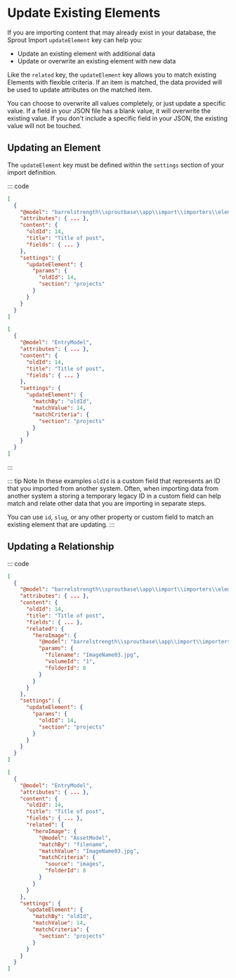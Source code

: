 # Update Existing Elements

If you are importing content that may already exist in your database, the Sprout Import `updateElement` key can help you:

- Update an existing element with additional data
- Update or overwrite an existing element with new data

Like the `related` key, the `updateElement` key allows you to match existing Elements with flexible criteria. If an item is matched, the data provided will be used to update attributes on the matched item. 

You can choose to overwrite all values completely, or just update a specific value. If a field in your JSON file has a blank value, it will overwrite the existing value. If you don't include a specific field in your JSON, the existing value will not be touched.

## Updating an Element

The `updateElement` key must be defined within the `settings` section of your import definition.

::: code

``` json Craft 3
[
  {
    "@model": "barrelstrength\\sproutbase\\app\\import\\importers\\elements\\Entry",
    "attributes": { ... },
    "content": {
      "oldId": 14,
      "title": "Title of post",
      "fields": { ... }
    },
    "settings": {
      "updateElement": {
        "params": {
          "oldId": 14,
          "section": "projects"
        }
      }
    }
  }
]
```

``` json Craft 2
[
  {
    "@model": "EntryModel",
    "attributes": { ... },
    "content": {
      "oldId": 14,
      "title": "Title of post",
      "fields": { ... }
    },
    "settings": {
      "updateElement": {
        "matchBy": "oldId",
        "matchValue": 14,
        "matchCriteria": {
          "section": "projects"
        }
      }
    }
  }
]
```

:::

::: tip Note
In these examples `oldId` is a custom field that represents an ID that you imported from another system. Often, when importing data from another system a storing a temporary legacy ID in a custom field can help match and relate other data that you are importing in separate steps.

You can use `id`, `slug`, or any other property or custom field to match an existing element that are updating.
::: 


## Updating a Relationship

::: code

``` json Craft 3
[
  {
    "@model": "barrelstrength\\sproutbase\\app\\import\\importers\\elements\\Entry",
    "attributes": { ... },
    "content": {
      "oldId": 14,
      "title": "Title of post",
      "fields": { ... },
      "related": {
        "heroImage": {
          "@model": "barrelstrength\\sproutbase\\app\\import\\importers\\elements\\Asset",
          "params": {
            "filename": "ImageName03.jpg",
            "volumeId": "1",
            "folderId": 8
          }
        }
      }
    },
    "settings": {
      "updateElement": {
        "params": {
          "oldId": 14,
          "section": "projects"
        }
      }
    }
  }
]
```

``` json Craft 2
[
  {
    "@model": "EntryModel",
    "attributes": { ... },
    "content": {
      "oldId": 14,
      "title": "Title of post",
      "fields": { ... },
      "related": {
        "heroImage": {
          "@model": "AssetModel",
          "matchBy": "filename",
          "matchValue": "ImageName03.jpg",
          "matchCriteria": {
            "source": "images",
            "folderId": 8
          }
        }
      }
    },
    "settings": {
      "updateElement": {
        "matchBy": "oldId",
        "matchValue": 14,
        "matchCriteria": {
          "section": "projects"
        }
      }
    }
  }
]
```
